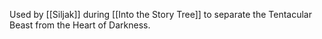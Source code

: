 Used by [[Siljak]] during [[Into the Story Tree]] to separate the Tentacular Beast from the Heart of Darkness.